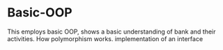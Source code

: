 # Basic-OOP
This employs basic OOP, shows a basic understanding of bank and their activities.  How polymorphism works. implementation of an interface 
